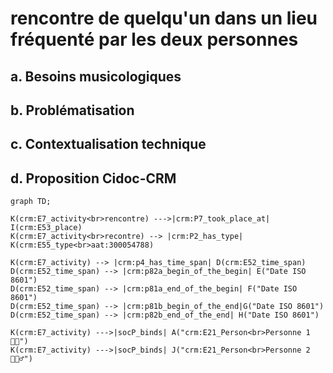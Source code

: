 # rencontre de quelqu'un dans un lieu fréquenté par les deux personnes

## a. Besoins musicologiques

## b. Problématisation

## c. Contextualisation technique

## d. Proposition Cidoc-CRM

```mermaid
graph TD;

K(crm:E7_activity<br>rencontre) --->|crm:P7_took_place_at| I(crm:E53_place)
K(crm:E7_activity<br>recontre) --> |crm:P2_has_type| K(crm:E55_type<br>aat:300054788)
 
K(crm:E7_activity) --> |crm:p4_has_time_span| D(crm:E52_time_span)
D(crm:E52_time_span) --> |crm:p82a_begin_of_the_begin| E("Date ISO 8601")
D(crm:E52_time_span) --> |crm:p81a_end_of_the_begin| F("Date ISO 8601")
D(crm:E52_time_span) --> |crm:p81b_begin_of_the_end|G("Date ISO 8601")
D(crm:E52_time_span) --> |crm:p82b_end_of_the_end| H("Date ISO 8601")

K(crm:E7_activity) --->|socP_binds| A("crm:E21_Person<br>Personne 1 👩🏼")
K(crm:E7_activity) --->|socP_binds| J("crm:E21_Person<br>Personne 2 🧔🏻‍♂️")

```




